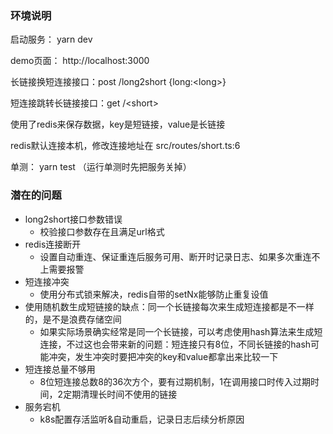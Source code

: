
### 环境说明

启动服务： yarn dev

demo页面： http://localhost:3000

长链接换短连接接口：post /long2short {long:\<long>}

短连接跳转长链接接口：get /\<short>

使用了redis来保存数据，key是短链接，value是长链接

redis默认连接本机，修改连接地址在 src/routes/short.ts:6

单测： yarn test
（运行单测时先把服务关掉）

### 潜在的问题

- long2short接口参数错误
    - 校验接口参数存在且满足url格式
- redis连接断开
    - 设置自动重连、保证重连后服务可用、断开时记录日志、如果多次重连不上需要报警
- 短连接冲突
    - 使用分布式锁来解决，redis自带的setNx能够防止重复设值
- 使用随机数生成短链接的缺点：同一个长链接每次来生成短连接都是不一样的，是不是浪费存储空间
    - 如果实际场景确实经常是同一个长链接，可以考虑使用hash算法来生成短连接，不过这也会带来新的问题：短连接只有8位，不同长链接的hash可能冲突，发生冲突时要把冲突的key和value都拿出来比较一下
- 短连接总量不够用
    - 8位短连接总数8的36次方个，要有过期机制，1在调用接口时传入过期时间，2定期清理长时间不使用的链接
- 服务宕机
    - k8s配置存活监听&自动重启，记录日志后续分析原因

